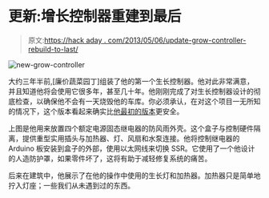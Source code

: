# 更新:增长控制器重建到最后

> 原文:[https://hack aday . com/2013/05/06/update-grow-controller-rebuild-to-last/](https://hackaday.com/2013/05/06/update-grow-controller-rebuilt-to-last/)

![new-grow-controller](../Images/ae4c8f5d568e3b811e9d4f6af2896ae0.png)

大约三年半前,[廉价蔬菜园丁]组装了他的第一个生长控制器。他对此非常满意，并且知道他将会使用它很多年，甚至几十年。他刚刚完成了对生长控制器设计的彻底检查，以确保他不会有一天烧毁他的车库。你必须承认，在对这个项目一无所知的情况下，这个版本看起来确实比[他最初的版本](http://hackaday.com/2009/09/15/grow-box-controls-heater-fans-and-water/)更安全。

上图是他用来放置四个额定电源固态继电器的防风雨外壳。这个盒子与控制硬件隔离，提供重型实用插头与加热器、灯、风扇和水泵连接。他将控制继电器的 Arduino 板安装到盒子的外部，使用以太网线来切换 SSR。它使用了一个他设计的人造防护罩，如果零件坏了，这将有助于减轻修复系统的痛苦。

后来在建筑中，他展示了在他的操作中使用的生长灯和加热器。加热器只是简单地拧入灯座；一些我们从未遇到过的东西。